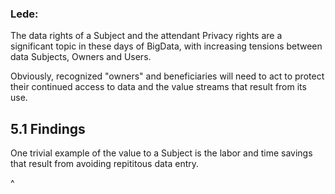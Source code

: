 ### Lede:

The data rights of a Subject and the attendant Privacy rights are a significant topic in these days of BigData, with increasing tensions between data Subjects, Owners and Users.

Obviously, recognized "owners" and beneficiaries will need to act to protect their continued access to data and the value streams that result from its use.


## 5.1 Findings

One trivial example of the value to a Subject is the labor and time savings that result from avoiding repititous data entry.

^
